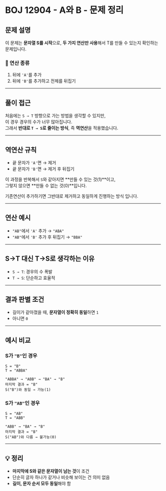 # BOJ 12904 - A와 B - 문제 정리

## 문제 설명

이 문제는 **문자열 S를 시작**으로, **두 가지 연산만 사용**해서 T를 만들 수 있는지 확인하는 문제입니다.

### 🔧 연산 종류

1. 뒤에 `'A'`를 추가
2. 뒤에 `'B'`를 추가하고 전체를 뒤집기

---

## 풀이 접근

처음에는 `S → T` 방향으로 가는 방법을 생각할 수 있지만,  
이 경우 경우의 수가 너무 많아집니다.  
그래서 **반대로 `T → S`로 줄이는 방식**, 즉 **역연산**을 적용했습니다.

---

## 역연산 규칙

- 끝 문자가 `'A'`면 → 제거
- 끝 문자가 `'B'`면 → 제거 후 뒤집기

이 과정을 반복해서 `S`와 같아지면 **만들 수 있는 것(1)**이고,  
그렇지 않으면 **만들 수 없는 것(0)**입니다.

기존연산이 추가하기면 그반대로 제거하고 동일하게 진행하는 방식 입니다.

---

## 연산 예시

- `"AB"`에서 `'A'` 추가 → `"ABA"`
- `"AB"`에서 `'B'` 추가 후 뒤집기 → `"BBA"`

---

## S→T 대신 T→S로 생각하는 이유

- `S → T`: 경우의 수 폭발
- `T → S`: 단순하고 효율적

---

## 결과 판별 조건

- 길이가 같아졌을 때, **문자열이 정확히 동일**하면 `1`
- 아니면 `0`

---

## 예시 비교

### S가 `"B"`인 경우

```
S = "B"
T = "ABBA"

"ABBA" → "ABB" → "BA" → "B"
마지막 결과 = "B"
S("B")와 동일 → 가능(1)
```

### S가 `"AB"`인 경우

```
S = "AB"
T = "ABB"

"ABB" → "BA" → "B"
마지막 결과 = "B"
S("AB")와 다름 → 불가능(0)
```

---

## 💡 정리

- **마지막에 S와 같은 문자열이 남는 것**이 조건
- 단순히 글자 하나가 같거나 비슷해 보이는 건 의미 없음
- **길이, 문자 순서 모두 동일**해야 함
